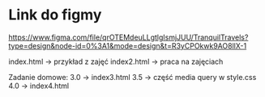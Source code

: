 # Link do figmy
https://www.figma.com/file/qrOTEMdeuLLgtlgIsmjJUU/TranquilTravels?type=design&node-id=0%3A1&mode=design&t=R3yCPOkwk9AO8llX-1

index.html -> przykład z zajęć
index2.html -> praca na zajęciach

Zadanie domowe:
3.0 -> index3.html
3.5 -> część media query w style.css
4.0 -> index4.html
